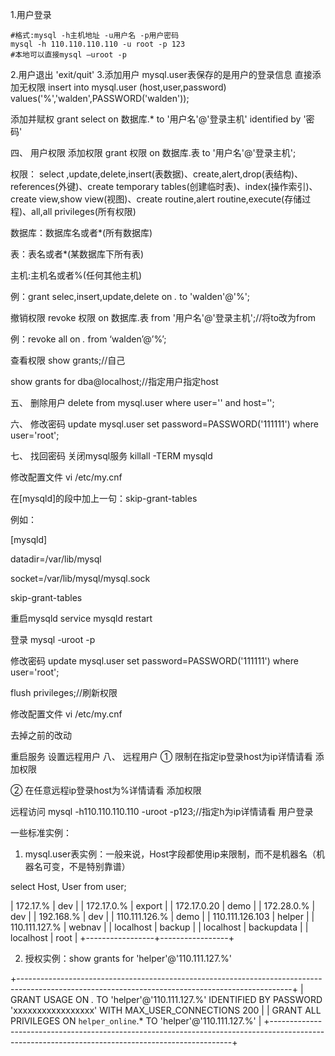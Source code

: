 1.用户登录
```
#格式:mysql -h主机地址 -u用户名 -p用户密码
mysql -h 110.110.110.110 -u root -p 123
#本地可以直接mysql –uroot -p
```
2.用户退出
'exit/quit'
3.添加用户
mysql.user表保存的是用户的登录信息
直接添加无权限
insert into mysql.user (host,user,password) values('%','walden',PASSWORD('walden'));

添加并赋权
grant select on 数据库.* to '用户名'@'登录主机' identified by '密码'

四、        用户权限
添加权限
grant 权限 on 数据库.表 to '用户名'@'登录主机';

权限： select ,update,delete,insert(表数据)、create,alert,drop(表结构)、references(外键)、create temporary tables(创建临时表)、index(操作索引)、create view,show view(视图)、create routine,alert routine,execute(存储过程)、all,all privileges(所有权限)

数据库：数据库名或者*(所有数据库)

表：表名或者*(某数据库下所有表)

主机:主机名或者%(任何其他主机)

例：grant selec,insert,update,delete on *.* to 'walden'@'%';

撤销权限
revoke 权限 on 数据库.表 from '用户名'@'登录主机';//将to改为from

例：revoke all on *.* from ‘walden’@’%’;

查看权限
show grants;//自己

show grants for dba@localhost;//指定用户指定host

五、        删除用户
delete from mysql.user where user='' and host='';

六、        修改密码
update mysql.user set password=PASSWORD('111111') where user='root';

七、        找回密码
关闭mysql服务
killall -TERM mysqld

修改配置文件
vi /etc/my.cnf

在[mysqld]的段中加上一句：skip-grant-tables

例如：

[mysqld]

datadir=/var/lib/mysql

socket=/var/lib/mysql/mysql.sock

skip-grant-tables

重启mysqld
service mysqld restart

登录
mysql -uroot -p

修改密码
update mysql.user set password=PASSWORD('111111') where user='root';

flush privileges;//刷新权限

修改配置文件
 vi /etc/my.cnf

去掉之前的改动

重启服务
设置远程用户
八、        远程用户
①     限制在指定ip登录host为ip详情请看 添加权限

②     在任意远程ip登录host为%详情请看 添加权限

远程访问
mysql -h110.110.110.110 -uroot -p123;//指定h为ip详情请看 用户登录

 

 

一些标准实例：

1. mysql.user表实例：一般来说，Host字段都使用ip来限制，而不是机器名（机器名可变，不是特别靠谱）

select Host, User from user;

| 172.17.% | dev | 
| 172.17.0.% | export | 
| 172.17.0.20 | demo | 
| 172.28.0.% | dev | 
| 192.168.% | dev | 
| 110.111.126.% | demo | 
| 110.111.126.103 | helper          | 
| 110.111.127.% | webnav    | 
| localhost | backup | 
| localhost | backupdata | 
| localhost | root | 
+-----------------+-----------------+

2. 授权实例：show grants for 'helper'@'110.111.127.%'

+--------------------------------------------------------------------------------------------------------------------------------------------------+
| GRANT USAGE ON *.* TO 'helper'@'110.111.127.%' IDENTIFIED BY PASSWORD 'xxxxxxxxxxxxxxxxx' WITH MAX_USER_CONNECTIONS 200 | 
| GRANT ALL PRIVILEGES ON `helper_online`.* TO 'helper'@'110.111.127.%' | 
+--------------------------------------------------------------------------------------------------------------------------------------------------+